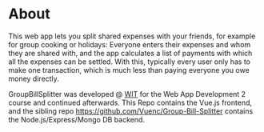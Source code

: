 # About

This web app lets you split shared expenses with your friends, for example for group cooking or holidays: Everyone enters their expenses and whom they are shared with, and the app calculates a list of payments with which all the expenses can be settled. With this, typically every user only has to make one transaction, which is much less than paying everyone you owe money directly.

GroupBillSplitter was developed @ [WIT](https://www.wit.ie/) for the Web App Development 2 course and continued afterwards. This Repo contains the Vue.js frontend, and the sibling repo https://github.com/Vuenc/Group-Bill-Splitter contains the Node.js/Express/Mongo DB backend.
